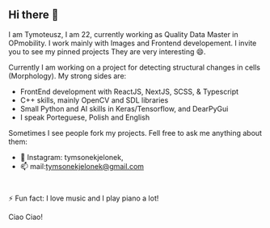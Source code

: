 ## Hi there 👋

I am Tymoteusz, I am 22, currently working as Quality Data Master in OPmobility.
I work mainly with Images and Frontend developement. I invite you to see my pinned projects
They are very interesting 😄.

Currently I am working on a project for detecting structural changes in cells (Morphology).
My strong sides are:
  - FrontEnd development with ReactJS, NextJS, SCSS, & Typescript
  - C++ skills, mainly OpenCV and SDL libraries
  - Small Python and AI skills in Keras/Tensorflow, and DearPyGui
  - I speak Porteguese, Polish and English

Sometimes I see people fork my projects. Fell free to ask me anything about them:
- 💬 Instagram: tymsonekjelonek,
- 📫 mail:tymsonekjelonek@gmail.com
#
⚡ Fun fact: I love music and I play piano a lot!

Ciao Ciao!
